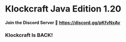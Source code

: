 # Klockcraft Java Edition 1.20
#### Join the Discord Server 💬 https://discord.gg/pKfvNxAv

### Klockcraft Is BACK!
